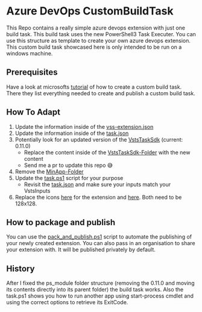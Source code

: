 # Azure DevOps CustomBuildTask

This Repo contains a really simple azure devops extension with just one build task. This build task uses the new PowerShell3 Task Executer. You can use this structure as template to create your own azure devops extension. This custom build task showcased here is only intended to be run on a windows machine.

## Prerequisites

Have a look at microsofts [tutorial](https://docs.microsoft.com/en-us/azure/devops/extend/develop/add-build-task?view=azure-devops#preparation-and-required-setup-for-this-tutorial) of how to create a custom build task. There they list everything needed to create and publish a custom build task.

## How To Adapt

1. Update the information inside of the [vss-extension.json](/vss-extension.json)
2. Update the information inside of the [task.json](/TestTask/task.json)
3. Potentially look for an updated version of the [VstsTaskSdk](https://www.powershellgallery.com/packages/VstsTaskSdk) (current: 0.11.0)
   - Replace the content inside of the [VstsTaskSdk-Folder](/TestTask/ps_modules/VstsTaskSdk) with the new content
   - Send me a pr to update this repo 😅
4. Remove the [MinApp-Folder](/TestTask/MinApp) 
5. Update the [task.ps1](/TestTask/task.ps1) script for your purpose
   - Revisit the [task.json](/TestTask/task.json) and make sure your inputs match your VstsInputs
6. Replace the icons [here](/images/logo.png) for the extension and [here](/TestTask/icon.png). Both need to be 128x128.

## How to package and publish

You can use the [pack_and_publish.ps1](/pack_and_publish.ps1) script to automate the publishing of your newly created extension. You can also pass in an organisation to share your extension with. It will be published privately by default.

## History

After I fixed the ps_module folder structure (removing the 0.11.0 and moving its contents directly into its parent folder) the build task works.
Also the task.ps1 shows you how to run another app using start-process cmdlet and using the correct options to retrieve its ExitCode.

